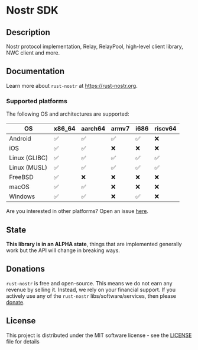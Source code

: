 # Nostr SDK

## Description

Nostr protocol implementation, Relay, RelayPool, high-level client library, NWC client and more.

## Documentation

Learn more about `rust-nostr` at <https://rust-nostr.org>.

### Supported platforms

The following OS and architectures are supported:

| OS            | x86_64 | aarch64 | armv7 | i686 | riscv64 |
|---------------|--------|---------|-------|------|---------|
| Android       | ✅      | ✅       | ✅     | ✅    | ❌       |
| iOS           | ✅      | ✅       | ❌     | ❌    | ❌       |
| Linux (GLIBC) | ✅      | ✅       | ✅     | ✅    | ✅       |
| Linux (MUSL)  | ✅      | ✅       | ✅     | ✅    | ✅       |
| FreeBSD       | ✅      | ❌       | ❌     | ❌    | ❌       |
| macOS         | ✅      | ✅       | ❌     | ❌    | ❌       |
| Windows       | ✅      | ✅       | ❌     | ✅    | ❌       |

Are you interested in other platforms? Open an issue [here](https://github.com/rust-nostr/nostr-sdk-ffi).

## State

**This library is in an ALPHA state**, things that are implemented generally work but the API will change in breaking ways.

## Donations

`rust-nostr` is free and open-source. This means we do not earn any revenue by selling it. Instead, we rely on your financial support. If you actively use any of the `rust-nostr` libs/software/services, then please [donate](https://rust-nostr.org/donate).

## License

This project is distributed under the MIT software license - see the [LICENSE](https://rust-nostr.org/license) file for details
